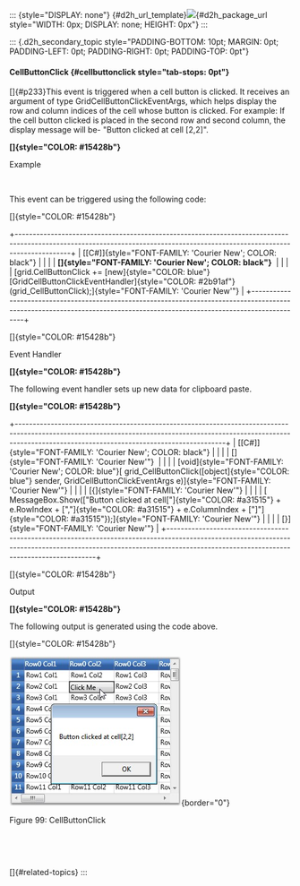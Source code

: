 ::: {style="DISPLAY: none"}
[](ms-xhelp:///?Id=d2h_url_template){#d2h_url_template}![](!package_url!){#d2h_package_url style="WIDTH: 0px; DISPLAY: none; HEIGHT: 0px"}
:::

::: {.d2h_secondary_topic style="PADDING-BOTTOM: 10pt; MARGIN: 0pt; PADDING-LEFT: 0pt; PADDING-RIGHT: 0pt; PADDING-TOP: 0pt"}
#### CellButtonClick {#cellbuttonclick style="tab-stops: 0pt"}

[]{#p233}This event is triggered when a cell button is clicked. It receives an argument of type GridCellButtonClickEventArgs, which helps display the row and column indices of the cell whose button is clicked. For example: If the cell button clicked is placed in the second row and second column, the display message will be- "Button clicked at cell \[2,2\]".

**[]{style="COLOR: #15428b"}** 

Example

 

This event can be triggered using the following code:

[]{style="COLOR: #15428b"} 

+---------------------------------------------------------------------------------------------------------------------------------------------------------------------------+
| [\[C#\]]{style="FONT-FAMILY: 'Courier New'; COLOR: black"}                                                                                                                |
|                                                                                                                                                                           |
| **[]{style="FONT-FAMILY: 'Courier New'; COLOR: black"}**                                                                                                                  |
|                                                                                                                                                                           |
| [grid.CellButtonClick += [new]{style="COLOR: blue"} [GridCellButtonClickEventHandler]{style="COLOR: #2b91af"}(grid_CellButtonClick);]{style="FONT-FAMILY: 'Courier New'"} |
+---------------------------------------------------------------------------------------------------------------------------------------------------------------------------+

[]{style="COLOR: #15428b"} 

Event Handler

**[]{style="COLOR: #15428b"}** 

The following event handler sets up new data for clipboard paste.

**[]{style="COLOR: #15428b"}** 

+----------------------------------------------------------------------------------------------------------------------------------------------------------------------------------------------------------------------+
| [\[C#\]]{style="FONT-FAMILY: 'Courier New'; COLOR: black"}                                                                                                                                                           |
|                                                                                                                                                                                                                      |
| []{style="FONT-FAMILY: 'Courier New'"}                                                                                                                                                                               |
|                                                                                                                                                                                                                      |
| [void]{style="FONT-FAMILY: 'Courier New'; COLOR: blue"}[ grid_CellButtonClick([object]{style="COLOR: blue"} sender, GridCellButtonClickEventArgs e)]{style="FONT-FAMILY: 'Courier New'"}                             |
|                                                                                                                                                                                                                      |
| [{]{style="FONT-FAMILY: 'Courier New'"}                                                                                                                                                                              |
|                                                                                                                                                                                                                      |
| [    MessageBox.Show([\"Button clicked at cell\[\"]{style="COLOR: #a31515"} + e.RowIndex + [\",\"]{style="COLOR: #a31515"} + e.ColumnIndex + [\"\]\"]{style="COLOR: #a31515"});]{style="FONT-FAMILY: 'Courier New'"} |
|                                                                                                                                                                                                                      |
| [}]{style="FONT-FAMILY: 'Courier New'"}                                                                                                                                                                              |
+----------------------------------------------------------------------------------------------------------------------------------------------------------------------------------------------------------------------+

[]{style="COLOR: #15428b"} 

Output

**[]{style="COLOR: #15428b"}** 

The following output is generated using the code above.

[]{style="COLOR: #15428b"} 

![](ImagesExt/image28_177.jpg){border="0"}

Figure 99: CellButtonClick

 

 

[]{#related-topics}
:::
